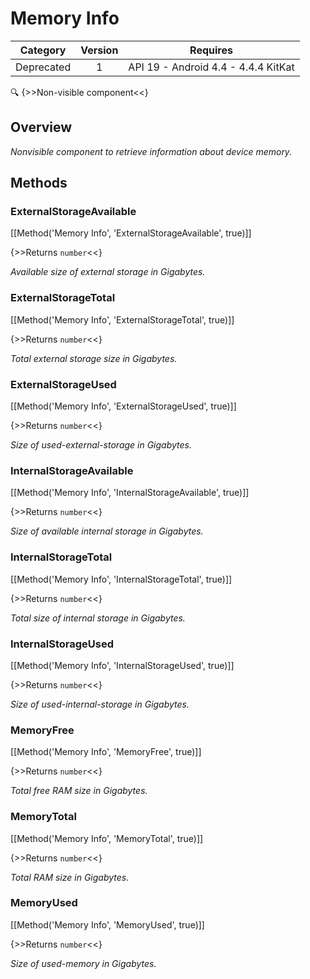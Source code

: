 # Memory Info

| Category | Version | Requires |
|:--------:|:-------:|:--------:|
|Deprecated|1|API 19 - Android 4.4 - 4.4.4 KitKat|

:mag: {>>Non-visible component<<}

## Overview

_Nonvisible component to retrieve information about device memory._

## Methods

### ExternalStorageAvailable

[[Method('Memory Info', 'ExternalStorageAvailable', true)]]

{>>Returns `number`<<}

_Available size of external storage in Gigabytes._

### ExternalStorageTotal

[[Method('Memory Info', 'ExternalStorageTotal', true)]]

{>>Returns `number`<<}

_Total external storage size in Gigabytes._

### ExternalStorageUsed

[[Method('Memory Info', 'ExternalStorageUsed', true)]]

{>>Returns `number`<<}

_Size of used-external-storage in Gigabytes._

### InternalStorageAvailable

[[Method('Memory Info', 'InternalStorageAvailable', true)]]

{>>Returns `number`<<}

_Size of available internal storage in Gigabytes._

### InternalStorageTotal

[[Method('Memory Info', 'InternalStorageTotal', true)]]

{>>Returns `number`<<}

_Total size of internal storage in Gigabytes._

### InternalStorageUsed

[[Method('Memory Info', 'InternalStorageUsed', true)]]

{>>Returns `number`<<}

_Size of used-internal-storage in Gigabytes._

### MemoryFree

[[Method('Memory Info', 'MemoryFree', true)]]

{>>Returns `number`<<}

_Total free RAM size in Gigabytes._

### MemoryTotal

[[Method('Memory Info', 'MemoryTotal', true)]]

{>>Returns `number`<<}

_Total RAM size in Gigabytes._

### MemoryUsed

[[Method('Memory Info', 'MemoryUsed', true)]]

{>>Returns `number`<<}

_Size of used-memory in Gigabytes._